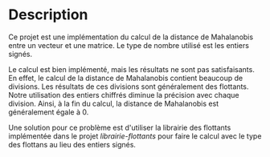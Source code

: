 # Description

Ce projet est une implémentation du calcul de la distance de Mahalanobis entre un vecteur et une matrice. Le type de nombre utilisé est les entiers signés. 

Le calcul est bien implémenté, mais les résultats ne sont pas satisfaisants. En effet, le calcul de la distance de Mahalanobis contient beaucoup de divisions. Les résultats de ces divisions sont généralement des flottants. Notre utilisation des entiers chiffrés diminue la précision avec chaque division. Ainsi, à la fin du calcul, la distance de Mahalanobis est généralement égale à 0.

Une solution pour ce problème est d'utiliser la librairie des flottants implémentée dans le projet _librairie-flottants_ pour faire le calcul avec le type des flottans au lieu des entiers signés.